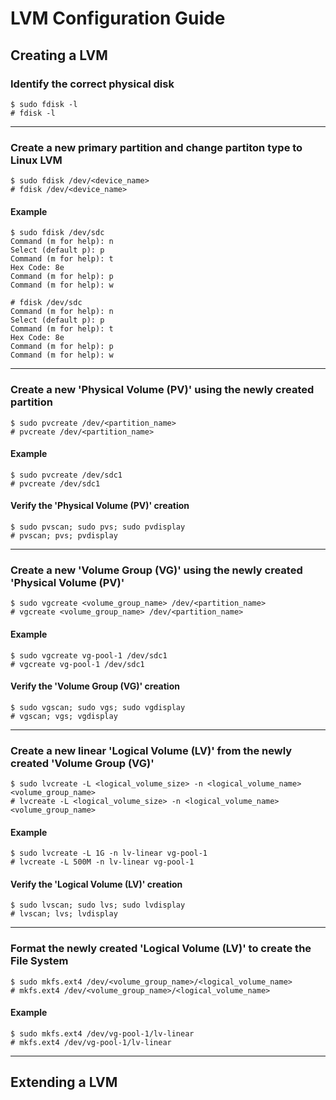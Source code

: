 # LVM Configuration Guide
## Creating a LVM
### Identify the correct physical disk
```
$ sudo fdisk -l
# fdisk -l
```
---
### Create a new primary partition and change partiton type to Linux LVM
```
$ sudo fdisk /dev/<device_name>
# fdisk /dev/<device_name>
```
#### Example
```
$ sudo fdisk /dev/sdc
Command (m for help): n
Select (default p): p
Command (m for help): t
Hex Code: 8e
Command (m for help): p
Command (m for help): w

# fdisk /dev/sdc
Command (m for help): n
Select (default p): p
Command (m for help): t
Hex Code: 8e
Command (m for help): p
Command (m for help): w
```
---
### Create a new 'Physical Volume (PV)' using the newly created partition
```
$ sudo pvcreate /dev/<partition_name>
# pvcreate /dev/<partition_name>
```
#### Example
```
$ sudo pvcreate /dev/sdc1
# pvcreate /dev/sdc1
```
#### Verify the 'Physical Volume (PV)' creation
```
$ sudo pvscan; sudo pvs; sudo pvdisplay
# pvscan; pvs; pvdisplay
```
---
### Create a new 'Volume Group (VG)' using the newly created 'Physical Volume (PV)'
```
$ sudo vgcreate <volume_group_name> /dev/<partition_name>
# vgcreate <volume_group_name> /dev/<partition_name>
```
#### Example
```
$ sudo vgcreate vg-pool-1 /dev/sdc1
# vgcreate vg-pool-1 /dev/sdc1
```
#### Verify the 'Volume Group (VG)' creation
```
$ sudo vgscan; sudo vgs; sudo vgdisplay
# vgscan; vgs; vgdisplay
```
---
### Create a new linear 'Logical Volume (LV)' from the newly created 'Volume Group (VG)'
```
$ sudo lvcreate -L <logical_volume_size> -n <logical_volume_name> <volume_group_name>
# lvcreate -L <logical_volume_size> -n <logical_volume_name> <volume_group_name>
```
#### Example
```
$ sudo lvcreate -L 1G -n lv-linear vg-pool-1
# lvcreate -L 500M -n lv-linear vg-pool-1
```
#### Verify the 'Logical Volume (LV)' creation
```
$ sudo lvscan; sudo lvs; sudo lvdisplay
# lvscan; lvs; lvdisplay
```
---
### Format the newly created 'Logical Volume (LV)' to create the File System
```
$ sudo mkfs.ext4 /dev/<volume_group_name>/<logical_volume_name>
# mkfs.ext4 /dev/<volume_group_name>/<logical_volume_name>
```
#### Example
```
$ sudo mkfs.ext4 /dev/vg-pool-1/lv-linear
# mkfs.ext4 /dev/vg-pool-1/lv-linear
```
---

## Extending a LVM


